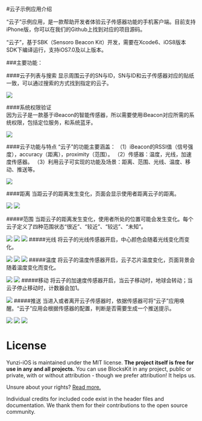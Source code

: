 #云子示例应用介绍


“云子”示例应用，是一款帮助开发者体验云子传感器功能的手机客户端。目前支持iPhone版，你可以在我们的Github上找到对应的项目源码。

“云子”，基于SBK（Sensoro Beacon Kit）开发，需要在Xcode6、iOS8版本SDK下编译运行，支持iOS7.0及以上版本。


###主要功能：

####云子列表与搜索
显示周围云子的SN与ID，SN与ID和云子传感器对应的贴纸一致，可以通过搜索的方式找到指定的云子。

![](./png/1.PNG)

####系统权限验证  
因为云子是一款基于iBeacon的智能传感器，所以需要使用iBeacon对应所需的系统权限，包括定位服务，和系统蓝牙。

![](./png/0.PNG)

####云子功能与特点
“云子”的功能主要涵盖：
（1）iBeacon的RSSI值（信号强度），accuracy（距离），proximity（范围）。
（2）传感器：温度，光线，加速度传感器。
（3）利用云子可实现的功能及场景：距离、范围、光线、温度、移动、推送等。

![](./png/2.PNG)

####距离
当距云子的距离发生变化，页面会显示使用者距离云子的距离。

![](./png/3.PNG)
![](./png/4.PNG)

#####范围
当距云子的距离发生变化，使用者所处的位置可能会发生变化。每个云子定义了四种范围状态“很近”、“较近”、“较远”、“未知”。

![](./png/5.PNG)
![](./png/6.PNG)
![](./png/7.PNG)
#####光线
将云子的光线传感器开启，中心颜色会随着光线变化而变化。
	
![](./png/8.PNG)
![](./png/9.PNG)
![](./png/10.PNG)
#####温度
将云子的温度传感器开启，云子芯片温度变化，页面背景会随着温度变化而变化。

![](./png/11.PNG)
![](./png/12.PNG)
#####移动
将云子的加速度传感器开启，当云子移动时，地球会转动；当云子停止移动时，计数器会加1。
	
![](./png/13.PNG)
#####推送
当进入或者离开云子传感器时，依据传感器可将“云子”应用唤醒。“云子”应用会根据传感器的配置，判断是否需要生成一个推送提示。

![](./png/14.PNG)
![](./png/15.PNG)
![](./png/16.PNG)

License
=======

Yunzi-iOS is maintained under the MIT license.  **The project itself is free for use in any and all projects.**  You can use BlocksKit in any project, public or private, with or without attribution - though we prefer attribution! It helps us.

Unsure about your rights?  [Read more.](http://opensource.org/licenses/MIT)

Individual credits for included code exist in the header files and documentation. We thank them for their contributions to the open source community.
